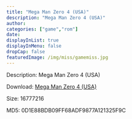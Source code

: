 ```yaml
---
title: "Mega Man Zero 4 (USA)"
description: "Mega Man Zero 4 (USA)"
author: 
categories: ["game","rom"]
date: 
displayInList: true
displayInMenu: false
dropCap: false
featuredImage: /img/miss/gamemiss.jpg
---
```


Description: Mega Man Zero 4 (USA)

Download: <a style="text-decoration:underline;" href="https://mega.nz/#!efIUgKZY!Sf8eaixd3jLRhZKmg2BtwJVxxk0MNo8psOooZsYcG5Y" target = "_blank" rel = "nofollow" > Mega Man Zero 4 (USA)</a>

Size: 16777216

MD5: 0D1E88BDB09FF68ADF9877A121325F9C


